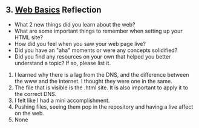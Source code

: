 ## 3. [Web Basics](3_web_basics/readme.md) Reflection

* What 2 new things did you learn about the web?
* What are some important things to remember when setting up your HTML site?
* How did you feel when you saw your web page live?
* Did you have an "aha" moments or were any concepts solidified?
* Did you find any resources on your own that helped you better understand a topic? If so, please list it.

1.  I learned why there is a lag from the DNS, and the difference between  the www and the internet.  I thought they were one in the same.
2.  The file that is visible is the .html site. It is also important to apply it to the correct DNS.
3.  I felt like I had a mini accomplishment.
4.  Pushing files, seeing them pop in the repository and having a live affect on the web.
5.  None